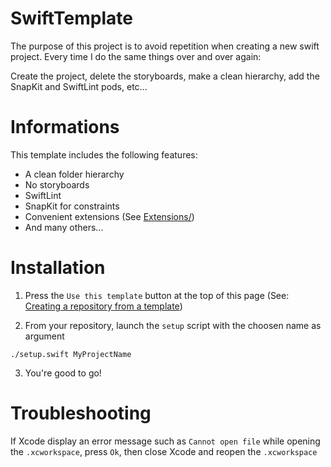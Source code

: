 # SwiftTemplate

The purpose of this project is to avoid repetition when creating a new swift project.
Every time I do the same things over and over again:

Create the project, delete the storyboards, make a clean hierarchy, add the SnapKit and SwiftLint pods, etc...

# Informations

This template includes the following features:
- A clean folder hierarchy
- No storyboards
- SwiftLint
- SnapKit for constraints
- Convenient extensions (See [Extensions/](https://github.com/R3J3CT3D/SwiftTemplate/tree/master/SwiftTemplate/Helpers/Extensions))
- And many others...

# Installation

1. Press the `Use this template` button at the top of this page (See: [Creating a repository from a template](https://help.github.com/en/github/creating-cloning-and-archiving-repositories/creating-a-repository-from-a-template))

2. From your repository, launch the `setup` script with the choosen name as argument
```
./setup.swift MyProjectName
```

3. You're good to go!

# Troubleshooting

If Xcode display an error message such as `Cannot open file` while opening the `.xcworkspace`, press `Ok`, then close Xcode and reopen the `.xcworkspace`